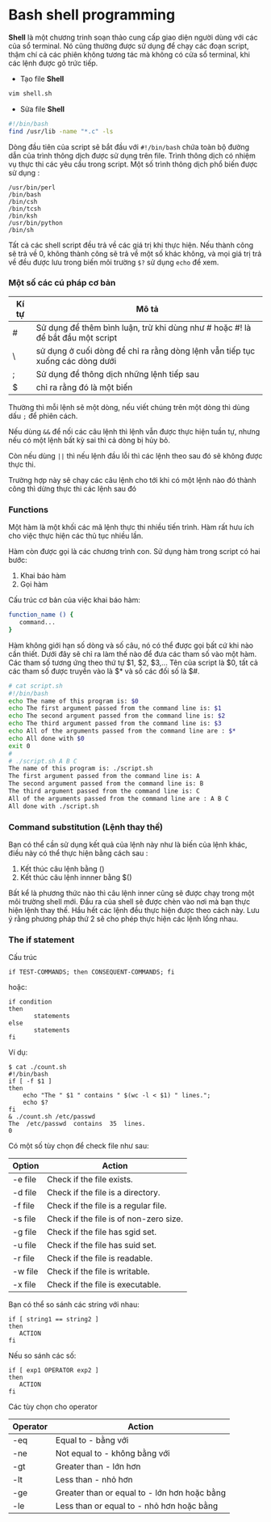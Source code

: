 # Bash shell programming

**Shell** là một chương trinh soạn thảo cung cấp giao diện người dùng với các của sổ terminal. Nó cũng thường được sử dụng để chạy các đoạn script, thậm chí cả các phiên không tương tác mà không có cửa sổ terminal, khi các lệnh được gõ trức tiếp.

- Tạo file **Shell**
```sh
vim shell.sh
```
- Sửa file **Shell**
```sh
#!/bin/bash
find /usr/lib -name "*.c" -ls
```
Dòng đầu tiên của script sẽ bắt đầu với `#!/bin/bash` chứa toàn bộ đường dẫn của trình thông dịch được sử dụng trên file. Trình thông dịch có nhiệm vụ thực thi các yêu cầu trong script. Một số trình thông dịch phổ biến được sử dụng :

	/usr/bin/perl
	/bin/bash
	/bin/csh
	/bin/tcsh
	/bin/ksh
	/usr/bin/python
	/bin/sh

Tất cả các shell script đều trả về các giá trị khi thực hiện. Nếu thành công sẽ trả về 0, không thành công sẽ trả về một số khác không, và mọi giá trị trả về đều được lưu trong biến môi trường `$?` sử dụng `echo` để xem.

### Một số các cú pháp cơ bản

|Kí tự|	Mô tả|
|--|--|
|#	|Sử dụng để thêm bình luận, trừ khi dùng như # hoặc #! là để bắt đầu một script|
|\\	|sử dụng ở cuối dòng để chỉ ra rằng dòng lệnh vẫn tiếp tục xuống các dòng dưới|
|;|	Sử dụng để thông dịch những lệnh tiếp sau|
|$|	chỉ ra rằng đó là một biến|

Thường thì mỗi lệnh sẽ một dòng, nếu viết chúng trên một dòng thì dùng dấu `;` để phiên cách. 

Nếu dùng `&&` để nối các câu lệnh thì lệnh vẫn được thực hiện tuần tự, nhưng nếu có một lệnh bất kỳ sai thì cả dòng bị hủy bỏ.

Còn nếu dùng `||` thì nếu lệnh đầu lỗi thì các lệnh theo sau đó sẽ không được thực thi. 

Trường hợp này sẽ chạy các câu lệnh cho tới khi có một lệnh nào đó thành công thì dừng thực thi các lệnh sau đó

### Functions

Một hàm là một khối các mã lệnh thực thi nhiều tiến trình. Hàm rất hưu ích cho việc thực hiện các thủ tục nhiều lần.

Hàm còn được gọi là các chương trình con. Sử dụng hàm trong script có hai bước: 

1. Khai báo hàm
2. Gọi hàm

Cấu trúc cơ bản của việc khai báo hàm:

```sh
function_name () {
   command...
}
```

Hàm không giới hạn số dòng và số câu, nó có thể được gọi bất cứ khi nào cần thiết. Dưới đây sẽ chỉ ra làm thế nào để đưa các tham số vào một hàm. Các tham số tương ứng theo thứ tự $1, $2, $3,... Tên của script là $0, tất cả các tham số được truyền vào là $* và số các đối số là $#.

```sh
# cat script.sh
#!/bin/bash
echo The name of this program is: $0
echo The first argument passed from the command line is: $1
echo The second argument passed from the command line is: $2
echo The third argument passed from the command line is: $3
echo All of the arguments passed from the command line are : $*
echo All done with $0
exit 0
#
# ./script.sh A B C
The name of this program is: ./script.sh
The first argument passed from the command line is: A
The second argument passed from the command line is: B
The third argument passed from the command line is: C
All of the arguments passed from the command line are : A B C
All done with ./script.sh
```

### Command substitution (Lệnh thay thế)

Bạn có thể cần sử dụng kết quả của lệnh này như là biến của lệnh khác, điều này có thể thực hiện bằng cách sau :

1. Kết thúc câu lệnh bằng ()
2. Kết thúc câu lệnh innner bằng $()

Bất kể là phương thức nào thì câu lệnh inner cũng sẽ được chạy trong một môi trường shell mới. Đầu ra của shell sẽ được chèn vào nơi mà bạn thực hiện lệnh thay thế. Hầu hết các lệnh đều thực hiện được theo cách này. Lưu ý rằng phương pháp thứ 2 sẽ cho phép thực hiện các lệnh lồng nhau.

### The if statement

Cấu trúc 

	if TEST-COMMANDS; then CONSEQUENT-COMMANDS; fi

hoặc:

	if condition
	then
	       statements
	else
	       statements
	fi	

Ví dụ:

	$ cat ./count.sh
	#!/bin/bash
	if [ -f $1 ]
	then
	    echo "The " $1 " contains " $(wc -l < $1) " lines.";
	    echo $?
	fi
	& ./count.sh /etc/passwd
	The  /etc/passwd  contains  35  lines.
	0

Có một số tùy chọn để check file như sau:

|Option|	Action|
|-------|---------|
|-e file|	Check if the file exists.|
|-d file|	Check if the file is a directory.|
|-f file|	Check if the file is a regular file.|
|-s file|	Check if the file is of non-zero size.|
|-g file|	Check if the file has sgid set.|
|-u file|	Check if the file has suid set.|
|-r file|	Check if the file is readable.|
|-w file|	Check if the file is writable.|
|-x file|	Check if the file is executable.|

Bạn có thể so sánh các string với nhau:

	if [ string1 == string2 ]
	then
	   ACTION
	fi

Nếu so sánh các số:

	if [ exp1 OPERATOR exp2 ]
	then
	   ACTION
	fi

Các tùy chọn cho operator

|Operator|	Action|
|--------|--------|
|-eq	|Equal to - bằng với|
|-ne	|Not equal to - không bằng với|
|-gt|	Greater than - lớn hơn|
|-lt|	Less than - nhỏ hơn|
|-ge	|Greater than or equal to - lớn hơn hoặc bằng|
|-le|	Less than or equal to - nhỏ hơn hoặc bằng|
